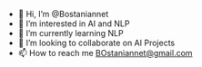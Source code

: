 - 👋 Hi, I’m @Bostaniannet
- 👀 I’m interested in AI and NLP
- 🌱 I’m currently learning NLP
- 💞️ I’m looking to collaborate on AI Projects
- 📫 How to reach me BOstaniannet@gmail.com

<!---
Bostaniannet/Bostaniannet is a ✨ special ✨ repository because its `README.md` (this file) appears on your GitHub profile.
You can click the Preview link to take a look at your changes.
--->
